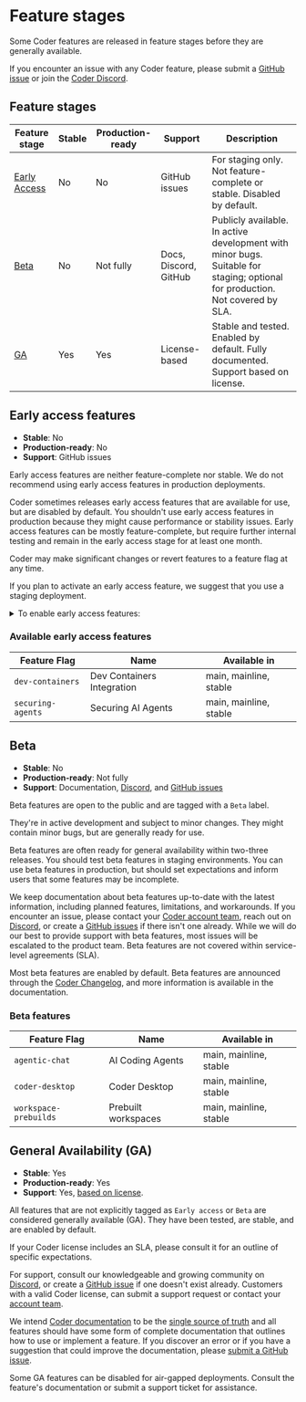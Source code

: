 # Feature stages

Some Coder features are released in feature stages before they are generally
available.

If you encounter an issue with any Coder feature, please submit a
[GitHub issue](https://github.com/coder/coder/issues) or join the
[Coder Discord](https://discord.gg/coder).

## Feature stages

| Feature stage                          | Stable | Production-ready | Support               | Description                                                                                                                   |
|----------------------------------------|--------|------------------|-----------------------|-------------------------------------------------------------------------------------------------------------------------------|
| [Early Access](#early-access-features) | No     | No               | GitHub issues         | For staging only. Not feature-complete or stable. Disabled by default.                                                        |
| [Beta](#beta)                          | No     | Not fully        | Docs, Discord, GitHub | Publicly available. In active development with minor bugs. Suitable for staging; optional for production. Not covered by SLA. |
| [GA](#general-availability-ga)         | Yes    | Yes              | License-based         | Stable and tested. Enabled by default. Fully documented. Support based on license.                                            |

## Early access features

- **Stable**: No
- **Production-ready**: No
- **Support**: GitHub issues

Early access features are neither feature-complete nor stable. We do not
recommend using early access features in production deployments.

Coder sometimes releases early access features that are available for use, but
are disabled by default. You shouldn't use early access features in production
because they might cause performance or stability issues. Early access features
can be mostly feature-complete, but require further internal testing and remain
in the early access stage for at least one month.

Coder may make significant changes or revert features to a feature flag at any
time.

If you plan to activate an early access feature, we suggest that you use a
staging deployment.

<details><summary>To enable early access features:</summary>

Use the [Coder CLI](../../install/cli.md) `--experiments` flag to enable early
access features:

- Enable all early access features:

  ```shell
  coder server --experiments=*
  ```

- Enable multiple early access features:

  ```shell
  coder server --experiments=feature1,feature2
  ```

You can also use the `CODER_EXPERIMENTS`
[environment variable](../../admin/setup/index.md).

You can opt-out of a feature after you've enabled it.

</details>

### Available early access features

<!-- Code generated by scripts/release/docs_update_experiments.sh. DO NOT EDIT. -->
<!-- BEGIN: available-experimental-features -->

| Feature Flag      | Name                       | Available in           |
|-------------------|----------------------------|------------------------|
| `dev-containers`  | Dev Containers Integration | main, mainline, stable |
| `securing-agents` | Securing AI Agents         | main, mainline, stable |

<!-- END: available-experimental-features -->

## Beta

- **Stable**: No
- **Production-ready**: Not fully
- **Support**: Documentation, [Discord](https://discord.gg/coder), and
  [GitHub issues](https://github.com/coder/coder/issues)

Beta features are open to the public and are tagged with a `Beta` label.

They're in active development and subject to minor changes. They might contain
minor bugs, but are generally ready for use.

Beta features are often ready for general availability within two-three
releases. You should test beta features in staging environments. You can use
beta features in production, but should set expectations and inform users that
some features may be incomplete.

We keep documentation about beta features up-to-date with the latest
information, including planned features, limitations, and workarounds. If you
encounter an issue, please contact your
[Coder account team](https://coder.com/contact), reach out on
[Discord](https://discord.gg/coder), or create a
[GitHub issues](https://github.com/coder/coder/issues) if there isn't one
already. While we will do our best to provide support with beta features, most
issues will be escalated to the product team. Beta features are not covered
within service-level agreements (SLA).

Most beta features are enabled by default. Beta features are announced through
the [Coder Changelog](https://coder.com/changelog), and more information is
available in the documentation.

### Beta features

<!-- BEGIN: beta-features -->

| Feature Flag          | Name                | Available in           |
|-----------------------|---------------------|------------------------|
| `agentic-chat`        | AI Coding Agents    | main, mainline, stable |
| `coder-desktop`       | Coder Desktop       | main, mainline, stable |
| `workspace-prebuilds` | Prebuilt workspaces | main, mainline, stable |

<!-- END: beta-features -->

## General Availability (GA)

- **Stable**: Yes
- **Production-ready**: Yes
- **Support**: Yes, [based on license](https://coder.com/pricing).

All features that are not explicitly tagged as `Early access` or `Beta` are
considered generally available (GA). They have been tested, are stable, and are
enabled by default.

If your Coder license includes an SLA, please consult it for an outline of
specific expectations.

For support, consult our knowledgeable and growing community on
[Discord](https://discord.gg/coder), or create a
[GitHub issue](https://github.com/coder/coder/issues) if one doesn't exist
already. Customers with a valid Coder license, can submit a support request or
contact your [account team](https://coder.com/contact).

We intend [Coder documentation](../../README.md) to be the
[single source of truth](https://en.wikipedia.org/wiki/Single_source_of_truth)
and all features should have some form of complete documentation that outlines
how to use or implement a feature. If you discover an error or if you have a
suggestion that could improve the documentation, please
[submit a GitHub issue](https://github.com/coder/internal/issues/new?title=request%28docs%29%3A+request+title+here&labels=["customer-feedback","docs"]&body=please+enter+your+request+here).

Some GA features can be disabled for air-gapped deployments. Consult the
feature's documentation or submit a support ticket for assistance.
